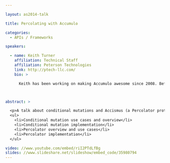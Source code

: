 ```yaml
---

layout: as2014-talk

title: Percolating with Accumulo

categories:
  - APIs / Frameworks

speakers:

  - name: Keith Turner
    affiliation: Technical Staff
    affiliation: Peterson Technologies
    link: http://ptech-llc.com/
    bio: >

      Keith has been working on making Accumulo awesome since 2008. Before working on the infrastructure for data mining, he was doing it. Keith has a MS in Computer Science from Purdue and BS from U of Louisiana Lafayette.



abstract: >

  <p>A talk about conditional mutations and Accismus (a Percolator prototype) covering the following topics.</p>
  <ul>
    <li>Conditional mutation use cases and overview</li>
    <li>Conditional mutation implementation</li>
    <li>Percolator overview and use cases</li>
    <li>Percolator implementation</li>
  </ul>

video: //www.youtube.com/embed/riI2PTdLfBg
slides: //www.slideshare.net/slideshow/embed_code/35980794
---
```

